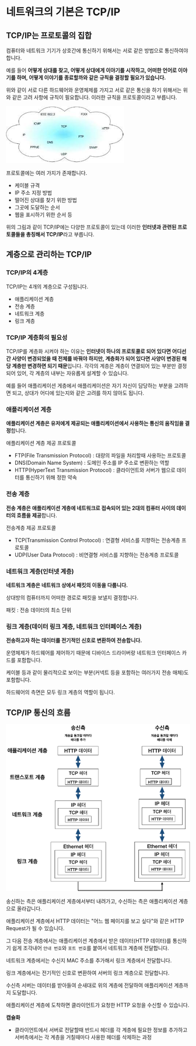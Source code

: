 # 네트워크의 기본은 TCP/IP
## TCP/IP는 프로토콜의 집합
컴퓨터와 네트워크 기기가 상호간에 통신하기 위해서는 서로 같은 방법으로 통신하여야 합니다.

예를 들어 **어떻게 상대를 찾고, 어떻게 상대에게 이야기를 시작하고, 어떠한 언어로 이야기를 하며, 
어떻게 이야기를 종료할까와 같은 규칙을 결정할 필요가 있습니다.**

위와 같이 서로 다른 하드웨어와 운영체제를 가지고 서로 같은 통신을 하기 위해서는 위와 같은 고려 사항에 규칙이 필요합니다.
이러한 규칙을 프로토콜이라고 부릅니다.

![](img.png)

프로토콜에는 여러 가지가 존재합니다. 
- 케이블 규격
- IP 주소 지정 방법
- 떨어진 상대를 찾기 위한 방법
- 그곳에 도달하는 순서
- 웹을 표시하기 위한 순서 등

위의 그림과 같이 TCP/IP에는 다양한 프로토콜이 있는데 이러한 **인터넷과 관련된 프로토콜들을 총칭해서 TCP/IP**라고 부릅니다.

## 계층으로 관리하는 TCP/IP
### TCP/IP의 4계층
TCP/IP는 4개의 계층으로 구성됩니다.
- 애플리케이션 계층
- 전송 계층
- 네트워크 계층
- 링크 계층

### TCP/IP 계층화의 필요성
TCP/IP를 계층화 시켜야 하는 이유는 **인터넷이 하나의 프로토콜로 되어 있다면 어디선간 사양이 변경되었을 때 전체를 바꿔야 하지만, 계층화가 되어 있다면
사양이 변경된 해당 계층만 변경하면 되기 때문**입니다. 각각의 계층은 계층이 연결되어 있는 부분만 결정되어 있어, 각 계층의 내부는 자유롭게 설계할 수 있습니다.

예를 들어 애플리케이션 게층에서 애플리케이션은 자기 자신이 담당하는 부분을 고려하면 되고, 상대가 어디에 있는지와 같은 고려를 하지 않아도 됩니다.

### 애플리케이션 계층
**애플리케이션 계층은 유저에게 제공되는 애플리케이션에서 사용하는 통신의 움직임을 결정**합니다.

애플리케이션 계층 제공 프로토콜
- FTP(File Transmission Protocol) : 대량의 파일을 처리할때 사용하는 프로토콜
- DNS(Domain Name System) : 도메인 주소를 IP 주소로 변환하는 역할
- HTTP(HyperText Transmission Protocol) : 클라이언트와 서버가 웹으로 데이터를 통신하기 위해 정한 약속

### 전송 계층
**전송 계층은 애플리케이션 게층에 네트워크로 접속되어 있는 2대의 컴퓨터 사이의 데이터의 흐름을 제공**합니다.

전송계층 제공 프로토콜
- TCP(Transmission Control Protocol) : 연결형 서비스를 지향하는 전송계층 프로토콜
- UDP(User Data Protocol) : 비연결형 서비스를 지향하는 전송계층 프로토콜

### 네트워크 계층(인터넷 계층)
**네트워크 계층은 네트워크 상에서 패킷의 이동을 다룹니다.**

상대방의 컴퓨터까지 어떠한 경로로 패킷을 보낼지 결정합니다.

패킷 : 전송 데이터의 최소 단위

### 링크 계층(데이터 링크 계층, 네트워크 인터페이스 계층)
**전송하고자 하는 데이터를 전기적인 신호로 변환하여 전송합니다.**

운영체제가 하드웨어를 제어하기 때문에 디바이스 드라이버랑 네트워크 인터페이스 카드를 포함합니다.

케이블 등과 같이 물리적으로 보이는 부분(커넥트 등을 포함하는 여러가지 전송 매체)도 포함합니다.

하드웨어의 측면은 모두 링크 계층의 역할이 됩니다.

## TCP/IP 통신의 흐름
![](img_1.png)

송신하는 측은 애플리케이션 게층에서부터 내려가고, 수신하는 측은 애플리케이션 계층으로 올라갑니다.

애플리케이션 계층에서 HTTP 데이터는 "어느 웹 페이지를 보고 싶다"와 같은 HTTP Request가 될 수 있습니다.

그 다음 전송 계층에서는 애플리케이션 계층에서 받은 데이터(HTTP 데이터)를 통신하기 쉽게 조각내어 `안내 번호`와 `포트 번호`를 붙여서 네트워크 계층에 전달합니다.

네트워크 계층에서는 수신지 MAC 주소를 추가해서 링크 계층에서 전달합니다.

링크 계층에서는 전기적인 신호로 변환하여 서버의 링크 계층으로 전달합니다.

수신측 서버는 데이터를 받아들여 순새대로 위의 계층에 전달하여 애플리케이션 계층까지 도달합니다.

애플리케이션 계층에 도착하면 클라이언트가 요청한 HTTP 요청을 수신할 수 있습니다.

**캡슐화**
- 클라이언트에서 서버로 전달할때 반드시 헤더를 각 계층에 필요한 정보를 추가하고 서버측에서는 각 계층을 거칠때마다 사용한 헤더를 삭제하는 과정




